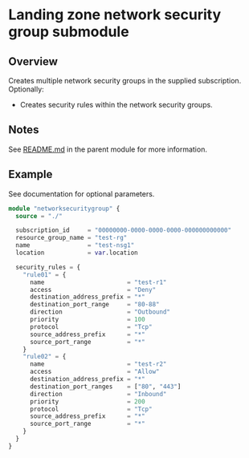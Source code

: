 # Landing zone network security group submodule

## Overview

Creates multiple network security groups in the supplied subscription.
Optionally:

- Creates security rules within the network security groups.

## Notes

See [README.md](https://github.com/Azure/terraform-azurerm-lz-vending#readme) in the parent module for more information.

## Example

See documentation for optional parameters.

```terraform
module "networksecuritygroup" {
  source = "./"

  subscription_id     = "00000000-0000-0000-0000-000000000000"
  resource_group_name = "test-rg"
  name                = "test-nsg1"
  location            = var.location

  security_rules = {
    "rule01" = {
      name                       = "test-r1"
      access                     = "Deny"
      destination_address_prefix = "*"
      destination_port_range     = "80-88"
      direction                  = "Outbound"
      priority                   = 100
      protocol                   = "Tcp"
      source_address_prefix      = "*"
      source_port_range          = "*"
    }
    "rule02" = {
      name                       = "test-r2"
      access                     = "Allow"
      destination_address_prefix = "*"
      destination_port_ranges    = ["80", "443"]
      direction                  = "Inbound"
      priority                   = 200
      protocol                   = "Tcp"
      source_address_prefix      = "*"
      source_port_range          = "*"
    }
  }
}
```
